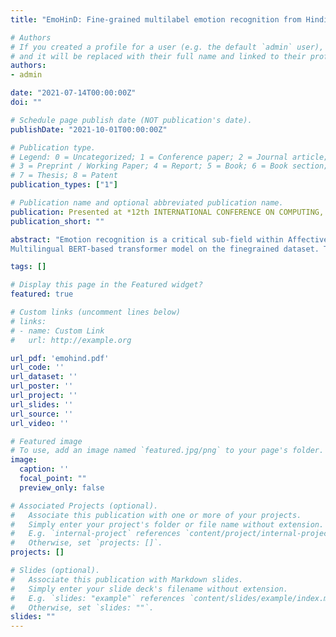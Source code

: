 ```yaml
---
title: "EmoHinD: Fine-grained multilabel emotion recognition from Hindi texts with Deep learning"

# Authors
# If you created a profile for a user (e.g. the default `admin` user), write the username (folder name) here 
# and it will be replaced with their full name and linked to their profile.
authors:
- admin

date: "2021-07-14T00:00:00Z"
doi: ""

# Schedule page publish date (NOT publication's date).
publishDate: "2021-10-01T00:00:00Z"

# Publication type.
# Legend: 0 = Uncategorized; 1 = Conference paper; 2 = Journal article;
# 3 = Preprint / Working Paper; 4 = Report; 5 = Book; 6 = Book section;
# 7 = Thesis; 8 = Patent
publication_types: ["1"]

# Publication name and optional abbreviated publication name.
publication: Presented at *12th INTERNATIONAL CONFERENCE ON COMPUTING, COMMUNICATION AND NETWORKING TECHNOLOGIES, IIT, KHARAGPUR*
publication_short: ""

abstract: "Emotion recognition is a critical sub-field within Affective Computing and a step towards comprehensive natural language understanding. This might pave the way for a wide range of applications in natural language processing for social good, such as suicide prevention and employee mood detection as well as helping businesses provide personalized services to their users. Due to a scarcity of resources and a lack of standard labeled textual corpora for emotions in Hindi, constructing an emotion analysis system is a tough task in such a low resource language. This paper presents a novel multilabel Hindi text dataset of 58000 text samples with 28 emotion labels and a finetuned
Multilingual BERT-based transformer model on the finegrained dataset. The model achieves state of the art performance with an overall ROC-AUC score of 0.92 upon evaluation."

tags: []

# Display this page in the Featured widget?
featured: true

# Custom links (uncomment lines below)
# links:
# - name: Custom Link
#   url: http://example.org

url_pdf: 'emohind.pdf'
url_code: ''
url_dataset: ''
url_poster: ''
url_project: ''
url_slides: ''
url_source: ''
url_video: ''

# Featured image
# To use, add an image named `featured.jpg/png` to your page's folder. 
image:
  caption: ''
  focal_point: ""
  preview_only: false

# Associated Projects (optional).
#   Associate this publication with one or more of your projects.
#   Simply enter your project's folder or file name without extension.
#   E.g. `internal-project` references `content/project/internal-project/index.md`.
#   Otherwise, set `projects: []`.
projects: []

# Slides (optional).
#   Associate this publication with Markdown slides.
#   Simply enter your slide deck's filename without extension.
#   E.g. `slides: "example"` references `content/slides/example/index.md`.
#   Otherwise, set `slides: ""`.
slides: ""
---
```

